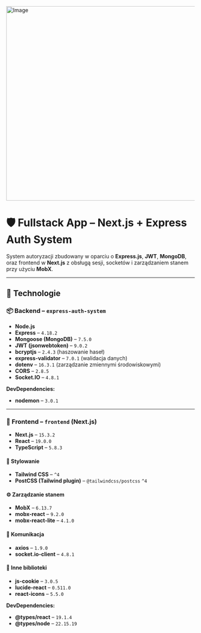 <img width="918" height="519" alt="Image" src="https://github.com/user-attachments/assets/a21bc0ce-ab9b-4cff-afb8-74ea9d1ecf47" />

# 🛡️ Fullstack App – Next.js + Express Auth System

System autoryzacji zbudowany w oparciu o **Express.js**, **JWT**, **MongoDB**, oraz frontend w **Next.js** z obsługą sesji, socketów i zarządzaniem stanem przy użyciu **MobX**.

---

## 🚀 Technologie

### 📦 Backend – `express-auth-system`
- **Node.js**  
- **Express** – `4.18.2`  
- **Mongoose (MongoDB)** – `7.5.0`  
- **JWT (jsonwebtoken)** – `9.0.2`  
- **bcryptjs** – `2.4.3` (haszowanie haseł)  
- **express-validator** – `7.0.1` (walidacja danych)  
- **dotenv** – `16.3.1` (zarządzanie zmiennymi środowiskowymi)  
- **CORS** – `2.8.5`  
- **Socket.IO** – `4.8.1`  

**DevDependencies:**
- **nodemon** – `3.0.1`

---

### 🧱 Frontend – `frontend` (Next.js)
- **Next.js** – `15.3.2`  
- **React** – `19.0.0`  
- **TypeScript** – `5.8.3`  

#### 🎨 Stylowanie
- **Tailwind CSS** – `^4`
- **PostCSS (Tailwind plugin)** – `@tailwindcss/postcss` `^4`

#### ⚙️ Zarządzanie stanem
- **MobX** – `6.13.7`  
- **mobx-react** – `9.2.0`  
- **mobx-react-lite** – `4.1.0`  

#### 📡 Komunikacja
- **axios** – `1.9.0`  
- **socket.io-client** – `4.8.1`

#### 🍪 Inne biblioteki
- **js-cookie** – `3.0.5`  
- **lucide-react** – `0.511.0`  
- **react-icons** – `5.5.0`

**DevDependencies:**
- **@types/react** – `19.1.4`  
- **@types/node** – `22.15.19`

